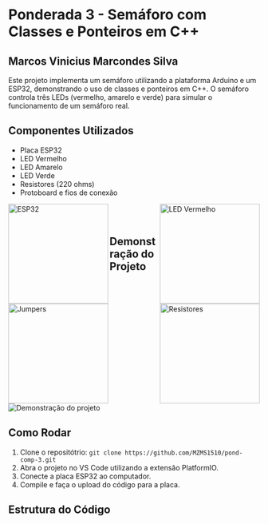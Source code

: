 # Ponderada 3 - Semáforo com Classes e Ponteiros em C++

## Marcos Vinicius Marcondes Silva

Este projeto implementa um semáforo utilizando a plataforma Arduino e um ESP32, demonstrando o uso de classes e ponteiros em C++. O semáforo controla três LEDs (vermelho, amarelo e verde) para simular o funcionamento de um semáforo real.

## Componentes Utilizados

- Placa ESP32
- LED Vermelho
- LED Amarelo
- LED Verde
- Resistores (220 ohms)
- Protoboard e fios de conexão

<img src="https://mm.digikey.com/Volume0/opasdata/d220001/medias/images/425/MFG_ESP32-DEVKITC-VIE.jpg?hidebanner=true" alt="ESP32" width="200" height="200" align="left" />

<img src="https://images.tcdn.com.br/img/img_prod/751846/led_difuso_3mm_vermelho_4049_1_650809d5daa4a4b8d0745bd94f5a95ec_20240418035744.jpg" alt="LED Vermelho" width="200" height="200" align="right" />

<br />

<img src="https://m.media-amazon.com/images/I/71DvlkHeCuL._AC_UF1000,1000_QL80_.jpg" alt="Jumpers" width="200" height="200" align="left" />

<img src="https://cdn.awsli.com.br/800x800/468/468162/produto/298521954cf2ed7ff4.jpg" alt="Resistores" width="200" height="200" align="right" />

<br />

## Demonstração do Projeto

![Demonstração do projeto](./assets/demo.gif)

## Como Rodar

1. Clone o repositótrio: `git clone https://github.com/MZMS1510/pond-comp-3.git`
2. Abra o projeto no VS Code utilizando a extensão PlatformIO.
3. Conecte a placa ESP32 ao computador.
4. Compile e faça o upload do código para a placa.

## Estrutura do Código
